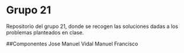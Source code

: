 # Grupo 21
Repositorio del grupo 21, donde se recogen las soluciones dadas a los problemas planteados en clase.

##Componentes
Jose Manuel Vidal
Manuel Francisco
